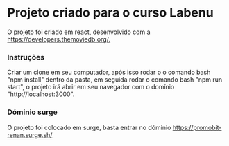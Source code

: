 # Projeto criado para o curso Labenu

O projeto foi criado em react, desenvolvido com a <https://developers.themoviedb.org/.>

### Instruções

Criar um clone em seu computador, após isso rodar o o comando bash "npm install" dentro da pasta, em seguida rodar o comando bash "npm run start", o projeto irá abrir em seu navegador com o domínio "http://localhost:3000".

### Dóminio surge

O projeto foi colocado em surge, basta entrar no dóminio <https://promobit-renan.surge.sh/>
